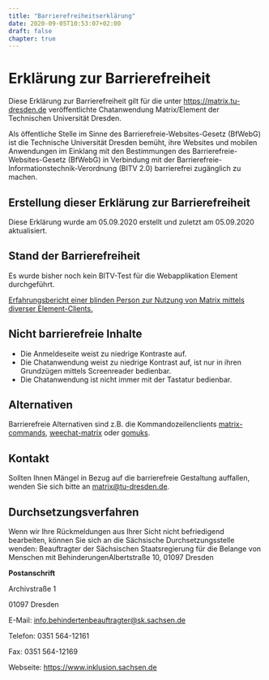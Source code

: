 ```yaml
---
title: "Barrierefreiheitserklärung"
date: 2020-09-05T10:53:07+02:00
draft: false
chapter: true
---
```


# Erklärung zur Barrierefreiheit 
Diese Erklärung zur Barrierefreiheit gilt für die unter https://matrix.tu-dresden.de veröffentlichte Chatanwendung Matrix/Element der Technischen Universität Dresden.

Als öffentliche Stelle im Sinne des Barrierefreie-Websites-Gesetz (BfWebG) ist die Technische Universität Dresden bemüht, ihre Websites und mobilen Anwendungen im Einklang mit den Bestimmungen des Barrierefreie-Websites-Gesetz (BfWebG) in Verbindung mit der Barrierefreie-Informationstechnik-Verordnung (BITV 2.0) barrierefrei zugänglich zu machen.

## Erstellung dieser Erklärung zur Barrierefreiheit
Diese Erklärung wurde am 05.09.2020 erstellt und zuletzt am 05.09.2020 aktualisiert. 

<!-- Grundlage der Erstellung dieser Erklärung zur Barrierefreiheit ist [eine [am Datum | im Zeitraum von Datum bis Datum] von der TU Dresden durchgeführte [BITV-]Selbstbewertung | eine durch eine unabhängige Stelle (Name nennen!) durchgeführte Bewertung (z.B. Zertifizierung nach BITV 2.0) [am Datum | im Zeitraum von Datum bis Datum]]. -->

## Stand der Barrierefreiheit
Es wurde bisher noch kein BITV-Test für die Webapplikation Element durchgeführt.

[Erfahrungsbericht einer blinden Person zur Nutzung von Matrix mittels diverser Element-Clients.](https://www.marcos-leben.de/element-und-matrix-mit-einem-screen-reader-verwenden/)

## Nicht barrierefreie Inhalte 
* Die Anmeldeseite weist zu niedrige Kontraste auf.
* Die Chatanwendung weist zu niedrige Kontrast auf, ist nur in ihren Grundzügen mittels Screenreader bedienbar.
* Die Chatanwendung ist nicht immer mit der Tastatur bedienbar.
## Alternativen
Barrierefreie Alternativen sind z.B. die Kommandozeilenclients [matrix-commands](https://matrix.org/docs/projects/client/matrix-commander), [weechat-matrix](https://matrix.org/docs/projects/client/weechat-matrix) oder [gomuks](https://matrix.org/docs/projects/client/gomuks).
## Kontakt 
Sollten Ihnen Mängel in Bezug auf die barrierefreie Gestaltung auffallen, wenden Sie sich bitte an matrix@tu-dresden.de.
## Durchsetzungsverfahren
Wenn wir Ihre Rückmeldungen aus Ihrer Sicht nicht befriedigend bearbeiten, können Sie sich an die Sächsische Durchsetzungsstelle wenden:
Beauftragter der Sächsischen Staatsregierung für die Belange von Menschen mit BehinderungenAlbertstraße 10, 01097 Dresden

**Postanschrift**

Archivstraße 1

01097 Dresden

E-Mail: info.behindertenbeauftragter@sk.sachsen.de

Telefon: 0351 564-12161

Fax: 0351 564-12169

Webseite: https://www.inklusion.sachsen.de



